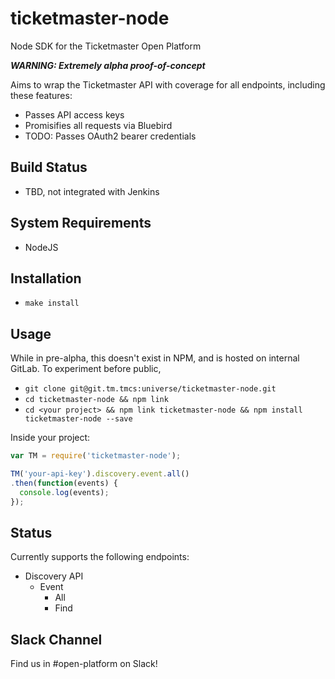 # ticketmaster-node

Node SDK for the Ticketmaster Open Platform

***WARNING: Extremely alpha proof-of-concept***

Aims to wrap the Ticketmaster API with coverage for all endpoints, including these features:
 - Passes API access keys
 - Promisifies all requests via Bluebird
 - TODO: Passes OAuth2 bearer credentials

## Build Status

 - TBD, not integrated with Jenkins

## System Requirements

 - NodeJS

## Installation

 - `make install`

## Usage

While in pre-alpha, this doesn't exist in NPM, and is hosted on internal GitLab.  To experiment before public,

 - `git clone git@git.tm.tmcs:universe/ticketmaster-node.git`
 - `cd ticketmaster-node && npm link`
 - `cd <your project> && npm link ticketmaster-node && npm install ticketmaster-node --save`

Inside your project:

```javascript
var TM = require('ticketmaster-node');

TM('your-api-key').discovery.event.all()
.then(function(events) {
  console.log(events);
});
```

## Status

Currently supports the following endpoints:

 - Discovery API
   - Event
     - All
     - Find

## Slack Channel

Find us in #open-platform on Slack!

